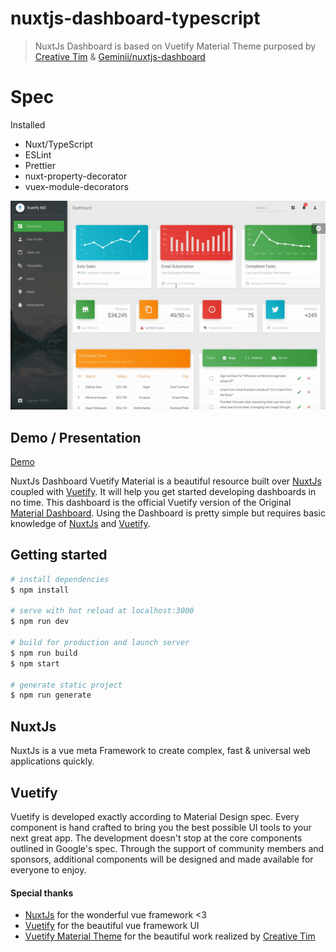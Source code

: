 # nuxtjs-dashboard-typescript

> NuxtJs Dashboard is based on Vuetify Material Theme purposed by [Creative Tim](https://www.creative-tim.com/) & [Geminii/nuxtjs-dashboard](https://github.com/Geminii/nuxtjs-dashboard)

# Spec
Installed
- Nuxt/TypeScript
- ESLint
- Prettier
- nuxt-property-decorator
- vuex-module-decorators


![Product Gif](./client/static/vuetify-material-dashboard.gif)

## Demo / Presentation
[Demo](https://nuxtjs-dashboard-typescript.netlify.com/)

NuxtJs Dashboard Vuetify Material is a beautiful resource built over [NuxtJs](https://nuxtjs.org/) coupled with [Vuetify](https://vuetifyjs.com/en/). It will help you get started developing dashboards in no time. 
This dashboard is the official Vuetify version of the Original [Material Dashboard](https://www.creative-tim.com/product/material-dashboard). Using the Dashboard is pretty simple but requires basic knowledge of [NuxtJs](https://nuxtjs.org/) and [Vuetify](https://vuetifyjs.com/en/).

## Getting started

``` bash
# install dependencies
$ npm install

# serve with hot reload at localhost:3000
$ npm run dev

# build for production and launch server
$ npm run build
$ npm start

# generate static project
$ npm run generate
```


## NuxtJs
NuxtJs is a vue meta Framework to create complex, fast & universal web applications quickly.

## Vuetify
Vuetify is developed exactly according to Material Design spec. Every component is hand crafted to bring you the best possible UI tools to your next great app. The development doesn't stop at the core components outlined in Google's spec. Through the support of community members and sponsors, additional components will be designed and made available for everyone to enjoy.

#### Special thanks
- [NuxtJs](https://nuxtjs.org/) for the wonderful vue framework <3
- [Vuetify](https://vuetifyjs.com/en/) for the beautiful vue framework UI
- [Vuetify Material Theme](https://www.creative-tim.com/product/vuetify-material-dashboard?ref=vuetifyjs.com) for the beautiful work realized by [Creative Tim](https://www.creative-tim.com/)

